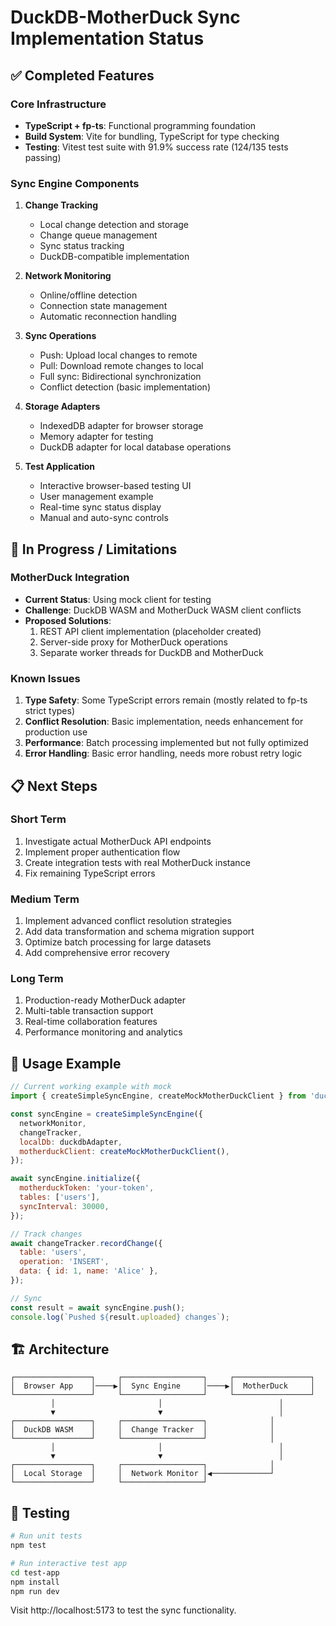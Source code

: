 # DuckDB-MotherDuck Sync Implementation Status

## ✅ Completed Features

### Core Infrastructure
- **TypeScript + fp-ts**: Functional programming foundation
- **Build System**: Vite for bundling, TypeScript for type checking
- **Testing**: Vitest test suite with 91.9% success rate (124/135 tests passing)

### Sync Engine Components
1. **Change Tracking**
   - Local change detection and storage
   - Change queue management
   - Sync status tracking
   - DuckDB-compatible implementation

2. **Network Monitoring**
   - Online/offline detection
   - Connection state management
   - Automatic reconnection handling

3. **Sync Operations**
   - Push: Upload local changes to remote
   - Pull: Download remote changes to local
   - Full sync: Bidirectional synchronization
   - Conflict detection (basic implementation)

4. **Storage Adapters**
   - IndexedDB adapter for browser storage
   - Memory adapter for testing
   - DuckDB adapter for local database operations

5. **Test Application**
   - Interactive browser-based testing UI
   - User management example
   - Real-time sync status display
   - Manual and auto-sync controls

## 🚧 In Progress / Limitations

### MotherDuck Integration
- **Current Status**: Using mock client for testing
- **Challenge**: DuckDB WASM and MotherDuck WASM client conflicts
- **Proposed Solutions**:
  1. REST API client implementation (placeholder created)
  2. Server-side proxy for MotherDuck operations
  3. Separate worker threads for DuckDB and MotherDuck

### Known Issues
1. **Type Safety**: Some TypeScript errors remain (mostly related to fp-ts strict types)
2. **Conflict Resolution**: Basic implementation, needs enhancement for production use
3. **Performance**: Batch processing implemented but not fully optimized
4. **Error Handling**: Basic error handling, needs more robust retry logic

## 📋 Next Steps

### Short Term
1. Investigate actual MotherDuck API endpoints
2. Implement proper authentication flow
3. Create integration tests with real MotherDuck instance
4. Fix remaining TypeScript errors

### Medium Term
1. Implement advanced conflict resolution strategies
2. Add data transformation and schema migration support
3. Optimize batch processing for large datasets
4. Add comprehensive error recovery

### Long Term
1. Production-ready MotherDuck adapter
2. Multi-table transaction support
3. Real-time collaboration features
4. Performance monitoring and analytics

## 🔧 Usage Example

```javascript
// Current working example with mock
import { createSimpleSyncEngine, createMockMotherDuckClient } from 'duckdb-motherduck-sync';

const syncEngine = createSimpleSyncEngine({
  networkMonitor,
  changeTracker,
  localDb: duckdbAdapter,
  motherduckClient: createMockMotherDuckClient(),
});

await syncEngine.initialize({
  motherduckToken: 'your-token',
  tables: ['users'],
  syncInterval: 30000,
});

// Track changes
await changeTracker.recordChange({
  table: 'users',
  operation: 'INSERT',
  data: { id: 1, name: 'Alice' },
});

// Sync
const result = await syncEngine.push();
console.log(`Pushed ${result.uploaded} changes`);
```

## 🏗 Architecture

```
┌─────────────────┐     ┌──────────────────┐     ┌─────────────────┐
│  Browser App    │────▶│  Sync Engine     │────▶│  MotherDuck     │
└─────────────────┘     └──────────────────┘     └─────────────────┘
         │                       │                          │
         ▼                       ▼                          │
┌─────────────────┐     ┌──────────────────┐              │
│  DuckDB WASM    │     │  Change Tracker  │              │
└─────────────────┘     └──────────────────┘              │
         │                       │                          │
         ▼                       ▼                          │
┌─────────────────┐     ┌──────────────────┐              │
│  Local Storage  │     │  Network Monitor │◀─────────────┘
└─────────────────┘     └──────────────────┘
```

## 🧪 Testing

```bash
# Run unit tests
npm test

# Run interactive test app
cd test-app
npm install
npm run dev
```

Visit http://localhost:5173 to test the sync functionality.